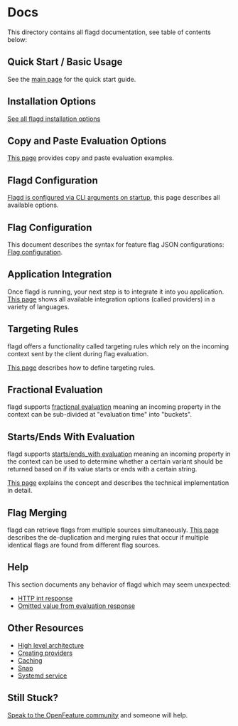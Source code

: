 # Docs

This directory contains all flagd documentation, see table of contents below:

## Quick Start / Basic Usage

See the [main page](../README.md) for the quick start guide.

## Installation Options

[See all flagd installation options](usage/installation_options.md)

## Copy and Paste Evaluation Options

[This page](usage/evaluation_examples.md) provides copy and paste evaluation examples.

## Flagd Configuration

[Flagd is configured via CLI arguments on startup](configuration/configuration.md), this page describes all available options.

## Flag Configuration

This document describes the syntax for feature flag JSON configurations: [Flag configuration](configuration/flag_configuration.md).

## Application Integration

Once flagd is running, your next step is to integrate it into you application. [This page](usage/flagd_providers.md) shows all available integration options (called providers) in a variety of languages.

## Targeting Rules

flagd offers a functionality called targeting rules which rely on the incoming context sent by the client during flag evaluation.

[This page](configuration/reusable_targeting_rules.md) describes how to define targeting rules.

## Fractional Evaluation

flagd supports [fractional evaluation](configuration/fractional_evaluation.md) meaning an incoming property in the context can be sub-divided at "evaluation time" into "buckets".

## Starts/Ends With Evaluation

flagd supports [starts/ends_with evaluation](configuration/string_comparison_evaluation.md) meaning an incoming property in the context can be used
to determine whether a certain variant should be returned based on if its value starts or ends with a certain string.

[This page](configuration/fractional_evaluation.md) explains the concept and describes the technical implementation in detail.

## Flag Merging

flagd can retrieve flags from multiple sources simultaneously. [This page](configuration/flag_configuration_merging.md) describes the de-duplication and merging rules that occur if multiple identical flags are found from different flag sources.

## Help

This section documents any behavior of flagd which may seem unexpected:

- [HTTP int response](./help/http_int_response.md)
- [Omitted value from evaluation response](./help/omitted_value_from_response.md)

## Other Resources

- [High level architecture](./other_resources/high_level_architecture.md)
- [Creating providers](./other_resources/creating_providers.md)
- [Caching](./other_resources/caching.md)
- [Snap](./other_resources/snap.md)
- [Systemd service](./other_resources/systemd_service.md)

## Still Stuck?

[Speak to the OpenFeature community](https://openfeature.dev/community) and someone will help.
